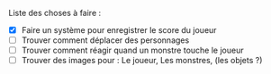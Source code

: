 Liste des choses à faire :
- [x] Faire un système pour enregistrer le score du joueur
- [ ] Trouver comment déplacer des personnages
- [ ] Trouver comment réagir quand un monstre touche le joueur
- [ ] Trouver des images pour : Le joueur, Les monstres, (les objets ?)

